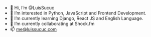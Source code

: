 - 👋 Hi, I’m @LuisSucuc
- 👀 I’m interested in Python, JavaScript and Frontend Development.
- 🌱 I’m currently learning Django, React JS and English Language.
- 💞️ I’m currently collaborating at Shock.fm
- 📫 me@luissucuc.com

<!---
LuisSucuc/LuisSucuc is a ✨ special ✨ repository because its `README.md` (this file) appears on your GitHub profile.
You can click the Preview link to take a look at your changes.
--->
